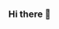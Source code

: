### Hi there 👋

<!--
**thchau0/thchau0** is a ✨ _special_ ✨ repository because its `README.md` (this file) appears on your GitHub profile.


